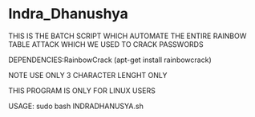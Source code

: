 # Indra_Dhanushya
THIS IS THE BATCH SCRIPT WHICH AUTOMATE THE ENTIRE RAINBOW TABLE ATTACK WHICH WE USED TO CRACK PASSWORDS

DEPENDENCIES:RainbowCrack (apt-get install rainbowcrack)

NOTE USE ONLY 3 CHARACTER LENGHT ONLY

THIS PROGRAM IS ONLY FOR LINUX USERS

USAGE: sudo bash INDRADHANUSYA.sh
